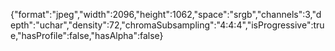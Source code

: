 {"format":"jpeg","width":2096,"height":1062,"space":"srgb","channels":3,"depth":"uchar","density":72,"chromaSubsampling":"4:4:4","isProgressive":true,"hasProfile":false,"hasAlpha":false}
